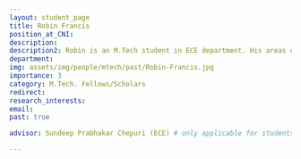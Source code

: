 ```yaml
---
layout: student_page
title: Robin Francis
position_at_CNI: 
description: 
description2: Robin is an M.Tech student in ECE department. His areas of research are distributed optimization and he is currently working on ”Distributed Graph Signal Processing using Orthogonal Polynomial”. The work focuses on solving optimization problems in a distributed manner for scenarios without central processor. In this work we make use of orthogonal polynomials to accelerate the rate of convergence to the desired value and thereby obtaining a good approximate with less computations and communications. The major applications of the proposed technique are in denoising, semi-supervised learning, prediction, and other machine learning tasks on data that are distributed in nature.
department:
img: assets/img/people/mtech/past/Robin-Francis.jpg
importance: 3
category: M.Tech. Fellows/Scholars
redirect: 
research_interests: 
email: 
past: true

advisor: Sundeep Prabhakar Chepuri (ECE) # only applicable for students or fellows

---
```

